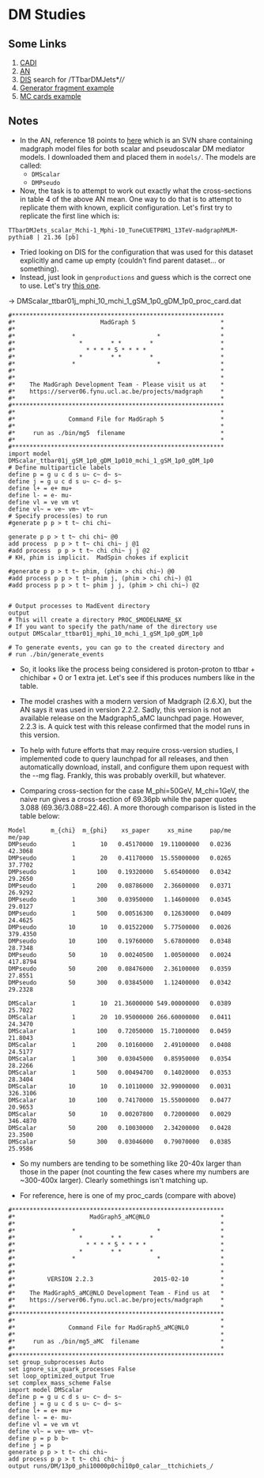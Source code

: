 # DM Studies


## Some Links
  1. [CADI](http://cms.cern.ch/iCMS/analysisadmin/cadilines?id=1824&ancode=EXO-16-049&tp=an&line=EXO-16-049)
  2. [AN](http://cms.cern.ch/iCMS/jsp/db_notes/noteInfo.jsp?cmsnoteid=CMS%20AN-2016/417)
  3. [DIS](http://uaf-8.t2.ucsd.edu/~namin/dis/) search for /TTbarDMJets*/*/*
  4. [Generator fragment example](https://cms-pdmv.cern.ch/mcm/public/restapi/requests/get_fragment/EXO-RunIISummer15wmLHEGS-01586)
  5. [MC cards example](https://github.com/cms-sw/genproductions/tree/02c6e5b080dc6e6a5d9ab8fb16b793505262e14d/bin/MadGraph5_aMCatNLO/cards/production/13TeV/DarkMatter/DMPseudo_ttbar_dilep/DMPseudoscalar_ttbar01j_mphi_100_mchi_10_gSM_1p0_gDM_1p0)


## Notes
  - In the AN, reference 18 points to [here](https://svnweb.cern.ch/cern/wsvn/LHCDMF/trunk/models/HF_S%2BPS/contributed_by_KristianHahn/?#abad0c22e163585557a6e88956511f7f3) which is an SVN share containing madgraph model files for both scalar and pseudoscalar DM mediator models. I downloaded them and placed them in `models/`. The models are called:
    - `DMScalar`
    - `DMPseudo`
  - Now, the task is to attempt to work out exactly what the cross-sections in table 4 of the above AN mean. One way to do that is to attempt to replicate them with known, explicit configuration. Let's first try to replicate the first line which is:

  `TTbarDMJets_scalar_Mchi-1_Mphi-10_TuneCUETP8M1_13TeV-madgraphMLM-pythia8 | 21.36 [pb]`

  - Tried looking on DIS for the configuration that was used for this dataset explicitly and came up empty (couldn't find parent dataset... or something).
  - Instead, just look in `genproductions` and guess which is the correct one to use. Let's try [this one](https://github.com/cms-sw/genproductions/blob/02c6e5b080dc6e6a5d9ab8fb16b793505262e14d/bin/MadGraph5_aMCatNLO/cards/production/13TeV/DarkMatter/DMScalar_ttbar/DMScalar_ttbar01j_mphi_10_mchi_1_gSM_1p0_gDM_1p0/DMScalar_ttbar01j_mphi_10_mchi_1_gSM_1p0_gDM_1p0_proc_card.dat).

-> DMScalar_ttbar01j_mphi_10_mchi_1_gSM_1p0_gDM_1p0_proc_card.dat
```
#************************************************************
#*                        MadGraph 5                        *
#*                                                          *
#*                *                       *                 *
#*                  *        * *        *                   *
#*                    * * * * 5 * * * *                     *
#*                  *        * *        *                   *
#*                *                       *                 *
#*                                                          *
#*                                                          *
#*    The MadGraph Development Team - Please visit us at    *
#*    https://server06.fynu.ucl.ac.be/projects/madgraph     *
#*                                                          *
#************************************************************
#*                                                          *
#*               Command File for MadGraph 5                *
#*                                                          *
#*     run as ./bin/mg5  filename                           *
#*                                                          *
#************************************************************
import model DMScalar_ttbar01j_gSM_1p0_gDM_1p010_mchi_1_gSM_1p0_gDM_1p0
# Define multiparticle labels
define p = g u c d s u~ c~ d~ s~
define j = g u c d s u~ c~ d~ s~
define l+ = e+ mu+
define l- = e- mu-
define vl = ve vm vt
define vl~ = ve~ vm~ vt~
# Specify process(es) to run
#generate p p > t t~ chi chi~

generate p p > t t~ chi chi~ @0
add process  p p > t t~ chi chi~ j @1
#add process  p p > t t~ chi chi~ j j @2
# KH, phim is implicit.  MadSpin chokes if explicit

#generate p p > t t~ phim, (phim > chi chi~) @0
#add process p p > t t~ phim j, (phim > chi chi~) @1
#add process p p > t t~ phim j j, (phim > chi chi~) @2


# Output processes to MadEvent directory
output
# This will create a directory PROC_$MODELNAME_$X
# If you want to specify the path/name of the directory use
output DMScalar_ttbar01j_mphi_10_mchi_1_gSM_1p0_gDM_1p0

# To generate events, you can go to the created directory and
# run ./bin/generate_events
```

  - So, it looks like the process being considered is proton-proton to ttbar + chichibar + 0 or 1 extra jet. Let's see if this produces numbers like in the table.
  - The model crashes with a modern version of Madgraph (2.6.X), but the AN says it was used in version 2.2.2. Sadly, this version is not an available release on the Madgraph5_aMC launchpad page. However, 2.2.3 is. A quick test with this release confirmed that the model runs in this version.
  - To help with future efforts that may require cross-version studies, I implemented code to query launchpad for all releases, and then automatically download, install, and configure them upon request with the --mg flag. Frankly, this was probably overkill, but whatever.

  - Comparing cross-section for the case M_phi=50GeV, M_chi=1GeV, the naive run gives a cross-section of 69.36pb while the paper quotes 3.088 (69.36/3.088=22.46). A more thorough comparison is listed in the table below:

```
Model       m_{chi}  m_{phi}    xs_paper     xs_mine     pap/me   me/pap
DMPseudo          1       10   0.45170000  19.11000000   0.0236  42.3068
DMPseudo          1       20   0.41170000  15.55000000   0.0265  37.7702
DMPseudo          1      100   0.19320000   5.65400000   0.0342  29.2650
DMPseudo          1      200   0.08786000   2.36600000   0.0371  26.9292
DMPseudo          1      300   0.03950000   1.14600000   0.0345  29.0127
DMPseudo          1      500   0.00516300   0.12630000   0.0409  24.4625
DMPseudo         10       10   0.01522000   5.77500000   0.0026 379.4350
DMPseudo         10      100   0.19760000   5.67800000   0.0348  28.7348
DMPseudo         50       10   0.00240500   1.00500000   0.0024 417.8794
DMPseudo         50      200   0.08476000   2.36100000   0.0359  27.8551
DMPseudo         50      300   0.03845000   1.12400000   0.0342  29.2328

DMScalar          1       10  21.36000000 549.00000000   0.0389  25.7022
DMScalar          1       20  10.95000000 266.60000000   0.0411  24.3470
DMScalar          1      100   0.72050000  15.71000000   0.0459  21.8043
DMScalar          1      200   0.10160000   2.49100000   0.0408  24.5177
DMScalar          1      300   0.03045000   0.85950000   0.0354  28.2266
DMScalar          1      500   0.00494700   0.14020000   0.0353  28.3404
DMScalar         10       10   0.10110000  32.99000000   0.0031 326.3106
DMScalar         10      100   0.74170000  15.55000000   0.0477  20.9653
DMScalar         50       10   0.00207800   0.72000000   0.0029 346.4870
DMScalar         50      200   0.10030000   2.34200000   0.0428  23.3500
DMScalar         50      300   0.03046000   0.79070000   0.0385  25.9586
```

  - So my numbers are tending to be something like 20-40x larger than those in the paper (not counting the few cases where my numbers are ~300-400x larger). Clearly somethings isn't matching up.

  - For reference, here is one of my proc_cards (compare with above)

```
#************************************************************
#*                     MadGraph5_aMC@NLO                    *
#*                                                          *
#*                *                       *                 *
#*                  *        * *        *                   *
#*                    * * * * 5 * * * *                     *
#*                  *        * *        *                   *
#*                *                       *                 *
#*                                                          *
#*                                                          *
#*         VERSION 2.2.3                 2015-02-10         *
#*                                                          *
#*    The MadGraph5_aMC@NLO Development Team - Find us at   *
#*    https://server06.fynu.ucl.ac.be/projects/madgraph     *
#*                                                          *
#************************************************************
#*                                                          *
#*               Command File for MadGraph5_aMC@NLO         *
#*                                                          *
#*     run as ./bin/mg5_aMC  filename                       *
#*                                                          *
#************************************************************
set group_subprocesses Auto
set ignore_six_quark_processes False
set loop_optimized_output True
set complex_mass_scheme False
import model DMScalar
define p = g u c d s u~ c~ d~ s~
define j = g u c d s u~ c~ d~ s~
define l+ = e+ mu+
define l- = e- mu-
define vl = ve vm vt
define vl~ = ve~ vm~ vt~
define p = p b b~
define j = p
generate p p > t t~ chi chi~
add process p p > t t~ chi chi~ j
output runs/DM/13p0_phi10000p0chi10p0_calar__ttchichiets_/
```